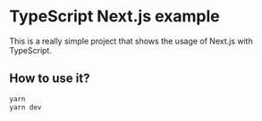 # TypeScript Next.js example

This is a really simple project that shows the usage of Next.js with TypeScript.

## How to use it?

```bash
yarn
yarn dev
```

